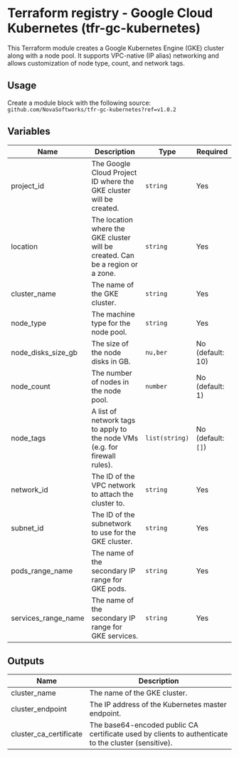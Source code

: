 # Terraform registry - Google Cloud Kubernetes (tfr-gc-kubernetes)

This Terraform module creates a Google Kubernetes Engine (GKE) cluster along with a node pool. It supports VPC-native (IP alias) networking and allows customization of node type, count, and network tags.

## Usage

Create a module block with the following source: `github.com/NovaSoftworks/tfr-gc-kubernetes?ref=v1.0.2`

## Variables

| Name                  | Description                                                                    | Type           | Required           |
| --------------------- | ------------------------------------------------------------------------------ | -------------- | ------------------ |
| project_id            | The Google Cloud Project ID where the GKE cluster will be created.             | `string`       | Yes                |
| location              | The location where the GKE cluster will be created. Can be a region or a zone. | `string`       | Yes                |
| cluster_name          | The name of the GKE cluster.                                                   | `string`       | Yes                |
| node_type             | The machine type for the node pool.                                            | `string`       | Yes                |
| node_disks_size_gb    | The size of the node disks in GB.                                              | `nu,ber`       | No (default: 10)   |
| node_count            | The number of nodes in the node pool.                                          | `number`       | No (default: 1)    |
| node_tags             | A list of network tags to apply to the node VMs (e.g. for firewall rules).     | `list(string)` | No (default: `[]`) |
| network_id            | The ID of the VPC network to attach the cluster to.                            | `string`       | Yes                |
| subnet_id             | The ID of the subnetwork to use for the GKE cluster.                           | `string`       | Yes                |
| pods_range_name       | The name of the secondary IP range for GKE pods.                               | `string`       | Yes                |
| services_range_name   | The name of the secondary IP range for GKE services.                           | `string`       | Yes                |

## Outputs

| Name                   | Description                                                                                          |
|------------------------|------------------------------------------------------------------------------------------------------|
| cluster_name           | The name of the GKE cluster.                                                                         |
| cluster_endpoint       | The IP address of the Kubernetes master endpoint.                                                    |
| cluster_ca_certificate | The base64-encoded public CA certificate used by clients to authenticate to the cluster (sensitive). |
